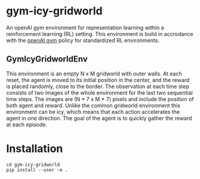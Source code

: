 # gym-icy-gridworld

An openAI gym environment for representation learning within a reinforcement learning (RL) setting.
This environment is build in accrodance with the [openAI gym](https://github.com/openai/gym/tree/master/gym/envs#how-to-create-new-environments-for-gym)
policy for standardized RL environments.

## GymIcyGridworldEnv

This environment is an empty N x M gridworld with outer walls. 
At each reset, the agent is moved to its initial position in the center, and the reward is placed randomly, close to the border.
The observation at each time step consists of two images of the whole environment for the last two sequential time steps.
The images are (N * 7 x M * 7) pixels and include the position of both agent and reward.
Unlike the common gridworld environment this environment can be icy, which means that each action accelerates the agent in one direction.
The goal of the agent is to quickly gather the reward at each episode.

# Installation

```
cd gym-icy-gridworld
pip install --user -e .
```
